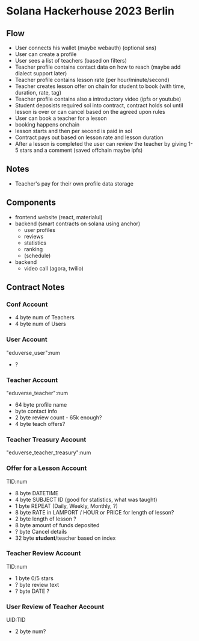# Solana Hackerhouse 2023 Berlin

## Flow

* User connects his wallet (maybe webauth) (optional sns)
* User can create a profile
* User sees a list of teachers (based on filters)
* Teacher profile contains contact data on how to reach (maybe add dialect support later)
* Teacher profile contains lesson rate (per hour/minute/second)
* Teacher creates lesson offer on chain for student to book (with time, duration, rate, tag)
* Teacher profile contains also a introductory video (ipfs or youtube)
* Student deposists required sol into contract, contract holds sol until lesson is over or can cancel based on the agreed upon rules
* User can book a teacher for a lesson
* booking happens onchain
* lesson starts and then per second is paid in sol
* Contract pays out based on lesson rate and lesson duration
* After a lesson is completed the user can review the teacher by giving 1-5 stars and a comment (saved offchain maybe ipfs)


## Notes
* Teacher's pay for their own profile data storage


## Components

* frontend website (react, materialui)
* backend (smart contracts on solana using anchor)
    * user profiles
    * reviews
    * statistics
    * ranking
    * (schedule)
* backend
    * video call (agora, twilio)


## Contract Notes

### Conf Account
- 4 byte num of Teachers
- 4 byte num of Users

### User Account
"eduverse_user":num
- ?

### Teacher Account
"eduverse_teacher":num
- 64 byte profile name
-    byte contact info
-  2 byte review count - 65k enough?
-  4 byte teach offers?

### Teacher Treasury Account
"eduverse_teacher_treasury":num

### Offer for a Lesson Account
TID:num
-  8 byte DATETIME
-  4 byte SUBJECT ID (good for statistics, what was taught)
-  1 byte REPEAT (Daily, Weekly, Monthly, ?)
-  8 byte RATE in LAMPORT / HOUR or PRICE for length of lesson?
-  2 byte length of lesson ?
-  8 byte amount of funds deposited
-  ? byte Cancel details
- 32 byte **student**/teacher based on index


### Teacher Review Account
TID:num
- 1 byte 0/5 stars
- ? byte review text
- ? byte DATE ?

### User Review of Teacher Account
UID:TID
- 2 byte num?